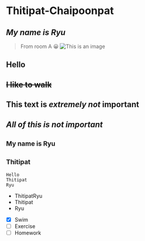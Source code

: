 # Thitipat-Chaipoonpat
## *My name is Ryu*
> From room A
	:grinning:
  ![This is an image](https://myoctocat.com/assets/images/base-octocat.svg)
   ## **Hello**
## ~~I like to walk~~
## **This text is _extremely not_ important**
## ***All of this is not important***
## <sub>My name is Ryu</sub>
## <sup>Thitipat</sup>
```
Hello
Thitipat
Ryu
```
- ThitipatRyu
- Thitipat
- Ryu
 - [x] Swim
- [ ] Exercise
- [ ] Homework
